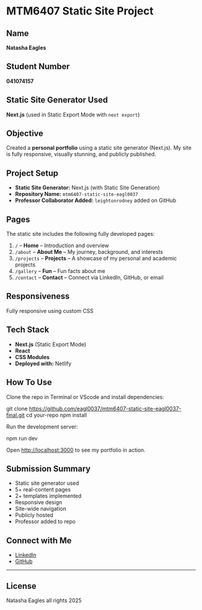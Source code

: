 # MTM6407 Static Site Project

## Name
**Natasha Eagles**

## Student Number
**041074157**

## Static Site Generator Used
**Next.js** (used in Static Export Mode with `next export`)



##  Objective

Created a **personal portfolio** using a static site generator (Next.js). My site is fully responsive, visually stunning, and publicly published.



##  Project Setup

- **Static Site Generator:** Next.js (with Static Site Generation)
- **Repository Name:** `mtm6407-static-site-eagl0037`
- **Professor Collaborator Added:** `leightonrodney` added on GitHub



## Pages 

The static site includes the following fully developed pages:

1. `/` – **Home** – Introduction and overview
2. `/about` – **About Me** – My journey, background, and interests
3. `/projects` – **Projects** – A showcase of my personal and academic projects
4. `/gallery` – **Fun** – Fun facts about me
5. `/contact` – **Contact** – Connect via LinkedIn, GitHub, or email



##  Responsiveness

 Fully responsive using custom CSS


## Tech Stack

- **Next.js** (Static Export Mode)
- **React**
- **CSS Modules**
- **Deployed with:** Netlify

## How To Use

Clone the repo in Terminal or VScode and install dependencies:


git clone https://github.com/eagl0037/mtm6407-static-site-eagl0037-final.git
cd your-repo
npm install


Run the development server:


npm run dev


Open [http://localhost:3000](http://localhost:3000) to see my portfolio in action.

## Submission Summary

- Static site generator used
- 5+ real-content pages
- 2+ templates implemented
- Responsive design
- Site-wide navigation
- Publicly hosted
- Professor added to repo



## Connect with Me

* [LinkedIn](https://www.linkedin.com/in/natasha-eagles-a76916304/)
* [GitHub](https://github.com/eagl0037)

---

## License

Natasha Eagles all rights 2025


